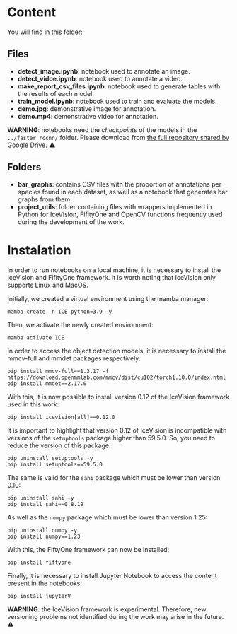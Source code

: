 # Content

You will find in this folder:

## Files 

- __detect_image.ipynb__: notebook used to annotate an image.
- __detect_vidoe.ipynb__: notebook used to annotate a video.
- __make_report_csv_files.ipynb__: notebook used to generate tables with the results of each model.
- __train_model.ipynb__: notebook used to train and evaluate the models.
- __demo.jpg__: demonstrative image for annotation.
- __demo.mp4__: demonstrative video for annotation.

__WARNING__: notebooks need the _checkpoints_ of the models in the `../faster_rccnn/` folder. Please download from [the full repository shared by Google Drive.](https://drive.google.com/drive/folders/12ueqV4UuxU2ebdD4YYV4xpQZ3hxHhIk-?usp=drive_link) &#9888;


## Folders

- __bar_graphs__: contains CSV files with the proportion of annotations per species found in each dataset, as well as a notebook that generates bar graphs from them.
- __project_utils__: folder containing files with wrappers implemented in Python for IceVision, FifityOne and OpenCV functions frequently used during the development of the work.

# Instalation

In order to run notebooks on a local machine, it is necessary to install the IceVision and FifityOne framework. It is worth noting that IceVision only supports Linux and MacOS.

Initially, we created a virtual environment using the mamba manager:

```
mamba create -n ICE python=3.9 -y
```

Then, we activate the newly created environment: 

```     
mamba activate ICE
```

In order to access the object detection models, it is necessary to install the mmcv-full and mmdet packages respectively:

```
pip install mmcv-full==1.3.17 -f https://download.openmmlab.com/mmcv/dist/cu102/torch1.10.0/index.html
pip install mmdet==2.17.0
```

With this, it is now possible to install version 0.12 of the IceVision framework used in this work:

```
pip install icevision[all]==0.12.0
```

It is important to highlight that version 0.12 of IceVision is incompatible with versions of the `setuptools` package higher than 59.5.0. So, you need to reduce the version of this package:

```
pip uninstall setuptools -y
pip install setuptools==59.5.0 
```

The same is valid for the `sahi` package which must be lower than version 0.10:

```
pip uninstall sahi -y
pip install sahi==0.8.19
```

As well as the `numpy` package which must be lower than version 1.25:

```
pip uninstall numpy -y
pip install numpy==1.23
```

With this, the FiftyOne framework can now be installed:

```
pip install fiftyone
```

Finally, it is necessary to install Jupyter Notebook to access the content present in the notebooks:

```
pip install jupyterV
```


__WARNING__: the IceVision framework is experimental. Therefore, new versioning problems not identified during the work may arise in the future. &#9888;










